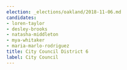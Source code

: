 ```yaml
---
election: _elections/oakland/2018-11-06.md
candidates:
- loren-taylor
- desley-brooks
- natasha-middleton
- mya-whitaker
- maria-marlo-rodriguez
title: City Council District 6
label: City Council
---
```

